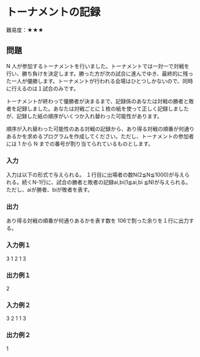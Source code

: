 # トーナメントの記録 
難易度：★★★

## 問題
N 人が参加するトーナメントを行いました。トーナメントでは一対一で対戦を行い、勝ち負けを決定します。勝った方が次の試合に進んでゆき、最終的に残った一人が優勝します。トーナメントが行われる会場はひとつしかないので、同時に行えるのは１試合のみです。

トーナメントが終わって優勝者が決まるまで、記録係のあなたは対戦の勝者と敗者を記録しました。あなたは対戦ごとに１枚の紙を使って正しく記録しましたが、記録した紙の順序がいくつか入れ替わった可能性があります。

順序が入れ替わった可能性のある対戦の記録から、あり得る対戦の順番が何通りあるかを求めるプログラムを作成してください。ただし、トーナメントの参加者には 1 から N までの番号が割り当てられているものとします。


### 入力
入力は以下の形式で与えられる。
１行目に出場者の数N(2≦N≦1000)が与えられる。続くN-1行に、試合の勝者と敗者の記録ai,bi(1≦ai,bi
≦N)が与えられる。ただし、aiが勝者、biが敗者を表す。

### 出力
あり得る対戦の順番が何通りあるかを表す数を 106で割った余りを１行に出力する。

### 入力例１ 
3
1 2
1 3

### 出力例１
2


### 入力例２ 
3
2 1
1 3

### 出力例２
1 